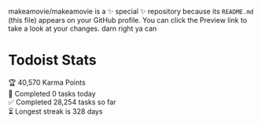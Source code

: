 makeamovie/makeamovie is a ✨ special ✨ repository because its `README.md` (this file) appears on your GitHub profile.
You can click the Preview link to take a look at your changes. darn right ya can

# Todoist Stats

<!-- TODO-IST:START -->
🏆  40,570 Karma Points           
🌸  Completed 0 tasks today           
✅  Completed 28,254 tasks so far           
⏳  Longest streak is 328 days
<!-- TODO-IST:END -->